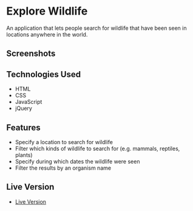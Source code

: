 # Explore Wildlife

An application that lets people search for wildlife that have been seen in locations anywhere in the world.

## Screenshots
<!--
About:

![about](screenshots/about.png)
-->

## Technologies Used
* HTML
* CSS
* JavaScript
* jQuery

## Features
* Specify a location to search for wildlife
* Filter which kinds of wildlife to search for (e.g. mammals, reptiles, plants)
* Specify during which dates the wildlife were seen
* Filter the results by an organism name

## Live Version

- [Live Version](https://kindredprime.github.io/explore-wildlife/)
